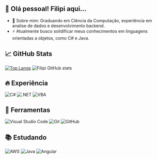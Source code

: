 ## 👋 Olá pessoal! Filipi aqui...
- 💬 Sobre mim: Graduando em Ciência da Computação, experiência em analise de dados e desenvolvimento backend.
- ⚡ Atualmente busco solidificar meus conhecimentos em linguagens orientadas a objetos, como C# e Java.



## 📈 GitHub Stats

[![Top Langs](https://github-readme-stats.vercel.app/api/top-langs/?username=Filip3ra&layout=compact&theme=github_dark)](https://github.com/Filip3ra)
![Filipi GitHub stats](https://github-readme-stats.vercel.app/api?username=Filip3ra&show_icons=true&theme=github_dark&hide_title=true) 

## 🔥 Experiência
![C#](https://img.shields.io/badge/-C%23-239120?style=for-the-badge&logo=c-sharp&logoColor=white)
![.NET](https://img.shields.io/badge/-.NET-512BD4?style=for-the-badge&logo=dotnet&logoColor=white)
![VBA](https://img.shields.io/badge/-VBA-117AC9?style=for-the-badge&logo=microsoft-access&logoColor=white)

## 🧰 Ferramentas

![Visual Studio Code](https://img.shields.io/badge/-VSCode-007ACC?style=for-the-badge&logo=visual-studio-code&logoColor=white)
![Git](https://img.shields.io/badge/-Git-F05032?style=for-the-badge&logo=git&logoColor=white)
![GitHub](https://img.shields.io/badge/-GitHub-181717?style=for-the-badge&logo=github&logoColor=white)

## 📚 Estudando

![AWS](https://img.shields.io/badge/-AWS-232F3E?style=for-the-badge&logo=amazon-aws&logoColor=white)
![Java](https://img.shields.io/badge/-Java-007396?style=for-the-badge&logo=java&logoColor=white)
![Angular](https://img.shields.io/badge/-Angular-DD0031?style=for-the-badge&logo=angular&logoColor=white)
